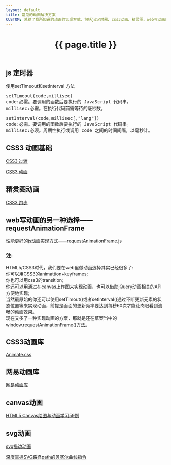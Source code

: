 ```yaml
---
layout: default
title: 常见的动画解决方案
CUSTOM: 总结了我所知道的动画的实现方式，包括js定时器、css3动画、精灵图、web写动画的另一种选择——requestAnimationFrame、svg、canvas，还有分享一些常用的动画库。
---
```


<header class="header">
	<h1>{{ page.title }}</h1>
</header>
<!-- /header -->

<section class="g-content">
	<div class="m-list">
		<h2>js 定时器</h2>
		<p>使用setTimeout和setInterval 方法</p>
<pre>
setTimeout(code,millisec)
code:必需。要调用的函数后要执行的 JavaScript 代码串。
millisec:必需。在执行代码前需等待的毫秒数。
</pre>
<pre>
setInterval(code,millisec[,"lang"])
code:必需。要调用的函数后要执行的 JavaScript 代码串。
millisec:必须。周期性执行或调用 code 之间的时间间隔，以毫秒计。
</pre>
	</div>
	<div class="m-list">
		<h2>CSS3 动画基础</h2>
		<p><a href="//www.w3school.com.cn/css3/css3_transition.asp" title="">CSS3 过渡</a></p>
		<p><a href="//www.w3school.com.cn/css3/css3_animation.asp" title="">CSS3 动画</a></p>
	</div>
	<div class="m-list">
		<h2>精灵图动画</h2>
		<p><a href="//www.cnblogs.com/PeunZhang/p/3685980.html" title="">CSS3 跑步</a></p>
	</div>
	<div class="m-list">
		<h2>web写动画的另一种选择——requestAnimationFrame</h2>
		<p><a href="//github.com/darius/requestAnimationFrame" title="">性能更好的js动画实现方式——requestAnimationFrame.js</a></p>
		<h3 class="s-red">注:</h3>
		<p>
			HTML5/CSS3时代，我们要在web里做动画选择其实已经很多了: <br>
你可以用CSS3的animattion+keyframes; <br>
你也可以用css3的transition; <br>
你还可以用通过在canvas上作图来实现动画，也可以借助jQuery动画相关的API方便地实现; <br>
当然最原始的你还可以使用setTimout()或者setInterval()通过不断更新元素的状态位置等来实现动画，前提是画面的更新频率要达到每秒60次才能让肉眼看到流畅的动画效果。 <br>
现在又多了一种实现动画的方案，那就是还在草案当中的window.requestAnimationFrame()方法。
		</p>
	</div>
	<div class="m-list">
		<h2>CSS3动画库</h2>
		<p><a href="//daneden.github.io/animate.css/" title="">Animate.css</a></p>
	</div>
	<div class="m-list">
		<h2>网易动画库</h2>
		<p><a href="//nec.netease.com/library/category/#animation" title="">网易动画库</a></p>
	</div>
	<div class="m-list">
		<h2>canvas动画</h2>
		<p><a href="//www.108js.com/example.html" title="">HTML5 Canvas绘图与动画学习59例</a></p>
	</div>
	<div class="m-list">
		<h2>svg动画</h2>
		<p><a href="//www.zhangxinxu.com/wordpress/2014/04/animateion-line-drawing-svg-path-%E5%8A%A8%E7%94%BB-%E8%B7%AF%E5%BE%84/" title="">svg描边动画</a></p>
		<p><a href="//www.zhangxinxu.com/wordpress/2014/06/deep-understand-svg-path-bezier-curves-command/" title="">深度掌握SVG路径path的贝塞尔曲线指令</a></p>
	</div>
</section>